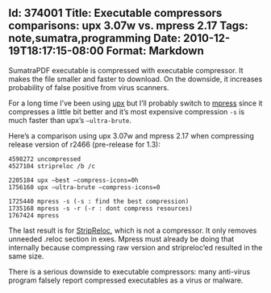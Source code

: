 Id: 374001
Title: Executable compressors comparisons: upx 3.07w vs. mpress 2.17
Tags: note,sumatra,programming
Date: 2010-12-19T18:17:15-08:00
Format: Markdown
--------------
SumatraPDF executable is compressed with executable compressor. It makes
the file smaller and faster to download. On the downside, it increases
probability of false positive from virus scanners.

For a long time I’ve been using [upx](http://upx.sourceforge.net/) but
I’ll probably switch to [mpress](http://www.matcode.com/mpress.htm)
since it compresses a little bit better and it’s most expensive
compression `-s` is much faster than upx’s `—ultra-brute`.

Here’s a comparison using upx 3.07w and mpress 2.17 when compressing
release version of r2466 (pre-release for 1.3):

```
4598272 uncompressed
4527104 stripreloc /b /c

2205184 upx —best —compress-icons=0h
1756160 upx —ultra-brute —compress-icons=0

1725440 mpress -s (-s : find the best compression)
1735168 mpress -s -r (-r : dont compress resources)
1767424 mpress
```

The last result is for [StripReloc](http://www.jrsoftware.org/striprlc.php),
which is not a compressor. It only removes unneeded .reloc section in exes. Mpress must
already be doing that internally because compressing raw version and
stripreloc’ed resulted in the same size.

There is a serious downside to executable compressors: many anti-virus
program falsely report compressed executables as a virus or malware.
